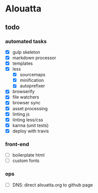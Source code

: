 # Alouatta

## todo

### automated tasks
- [x] gulp skeleton
- [x] markdown processor
- [x] templates
- [x] less
    - [x] sourcemaps
    - [x] minification
    - [x] autoprefixer
- [x] browserify
- [x] file watchers
- [x] browser sync
- [x] asset processing
- [x] linting js
- [x] linting less/css
- [x] karma (unit tests)
- [x] deploy with travis

### front-end
- [ ] boilerplate html
- [ ] custom fonts

### ops
- [ ] DNS: direct alouatta.org to github page
